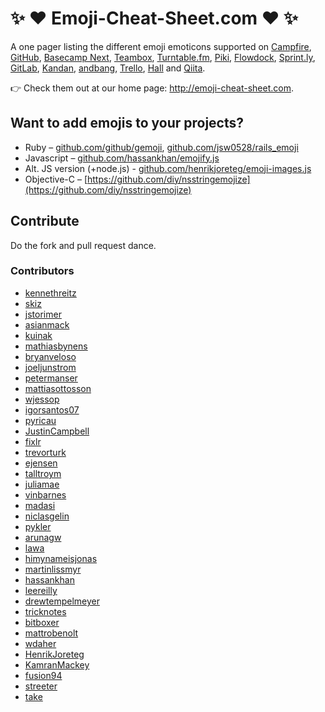 # :sparkles: :heart: Emoji-Cheat-Sheet.com :heart: :sparkles:

A one pager listing the different emoji emoticons supported on [Campfire](http://campfirenow.com/), [GitHub](http://github.com/), [Basecamp Next](http://37signals.com/basecampnext/), [Teambox](http://teambox.com), [Turntable.fm](http://turntable.fm/), [Piki](http://piki.fm), [Flowdock](https://www.flowdock.com/), [Sprint.ly](https://sprint.ly/), [GitLab](http://gitlab.org), [Kandan](http://kandanapp.com), [andbang](http://next.andbang.com), [Trello](https://trello.com/), [Hall](https://hall.com/) and [Qiita](http://qiita.com).

:point_right: Check them out at our home page: http://emoji-cheat-sheet.com.

## Want to add emojis to your projects?

* Ruby – [github.com/github/gemoji](https://github.com/github/gemoji), [github.com/jsw0528/rails_emoji](https://github.com/jsw0528/rails_emoji)
* Javascript – [github.com/hassankhan/emojify.js](https://github.com/hassankhan/emojify.js)
* Alt. JS version (+node.js) - [github.com/henrikjoreteg/emoji-images.js](https://github.com/HenrikJoreteg/emoji-images.js)
* Objective-C – [https://github.com/diy/nsstringemojize](https://github.com/diy/nsstringemojize)

## Contribute

Do the fork and pull request dance.

### Contributors

* [kennethreitz](https://github.com/kennethreitz)
* [skiz](https://github.com/skiz)
* [jstorimer](https://github.com/jstorimer)
* [asianmack](https://github.com/asianmack)
* [kuinak](https://github.com/kuinak)
* [mathiasbynens](https://github.com/mathiasbynens)
* [bryanveloso](https://github.com/bryanveloso)
* [joeljunstrom](https://github.com/joeljunstrom)
* [petermanser](https://github.com/petermanser)
* [mattiasottosson](https://github.com/mattiasottosson)
* [wjessop](https://github.com/wjessop)
* [igorsantos07](https://github.com/igorsantos07)
* [pyricau](https://github.com/pyricau)
* [JustinCampbell](https://github.com/JustinCampbell)
* [fixlr](https://github.com/fixlr)
* [trevorturk](https://github.com/trevorturk)
* [ejensen](https://github.com/ejensen)
* [talltroym](https://github.com/talltroym)
* [juliamae](https://github.com/juliamae)
* [vinbarnes](https://github.com/vinbarnes)
* [madasi](https://github.com/madasi)
* [niclasgelin](https://github.com/niclasgelin)
* [pykler](https://github.com/pykler)
* [arunagw](https://github.com/arunagw)
* [lawa](https://github.com/lawa)
* [himynameisjonas](https://github.com/himynameisjonas)
* [martinlissmyr](https://github.com/martinlissmyr)
* [hassankhan](https://github.com/hassankhan)
* [leereilly](https://github.com/leereilly)
* [drewtempelmeyer](https://github.com/drewtempelmeyer)
* [tricknotes](https://github.com/tricknotes)
* [bitboxer](https://github.com/bitboxer)
* [mattrobenolt](https://github.com/mattrobenolt)
* [wdaher](https://github.com/wdaher)
* [HenrikJoreteg](https://github.com/HenrikJoreteg)
* [KamranMackey](https://github.com/KamranMackey)
* [fusion94](https://github.com/fusion94)
* [streeter](https://github.com/streeter)
* [take](https://github.com/take)
